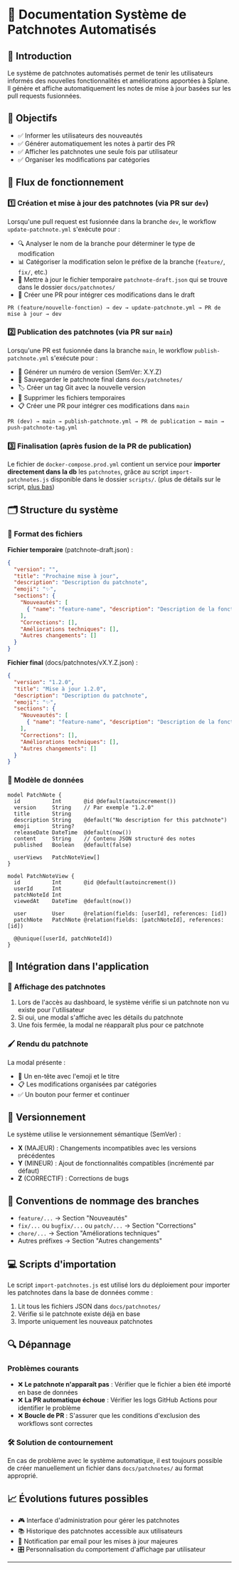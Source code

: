 # 📝 Documentation Système de Patchnotes Automatisés

## 🌟 Introduction

Le système de patchnotes automatisés permet de tenir les utilisateurs informés des nouvelles fonctionnalités et améliorations apportées à Splane. Il génère et affiche automatiquement les notes de mise à jour basées sur les pull requests fusionnées.

## 🎯 Objectifs

- ✅ Informer les utilisateurs des nouveautés
- ✅ Générer automatiquement les notes à partir des PR
- ✅ Afficher les patchnotes une seule fois par utilisateur
- ✅ Organiser les modifications par catégories

## 🔄 Flux de fonctionnement

### 1️⃣ Création et mise à jour des patchnotes (via PR sur `dev`)

Lorsqu'une pull request est fusionnée dans la branche `dev`, le workflow `update-patchnote.yml` s'exécute pour :

- 🔍 Analyser le nom de la branche pour déterminer le type de modification
- 📊 Catégoriser la modification selon le préfixe de la branche (`feature/`, `fix/`, etc.)
- 📝 Mettre à jour le fichier temporaire `patchnote-draft.json` qui se trouve dans le dossier `docs/patchnotes/`
- 🚀 Créer une PR pour intégrer ces modifications dans le draft

```
PR (feature/nouvelle-fonction) → dev → update-patchnote.yml → PR de mise à jour → dev
```

### 2️⃣ Publication des patchnotes (via PR sur `main`)

Lorsqu'une PR est fusionnée dans la branche `main`, le workflow `publish-patchnote.yml` s'exécute pour :

- 🔢 Générer un numéro de version (SemVer: X.Y.Z)
- 💾 Sauvegarder le patchnote final dans `docs/patchnotes/`
- 🏷️ Créer un tag Git avec la nouvelle version
- 🧹 Supprimer les fichiers temporaires
- 📋 Créer une PR pour intégrer ces modifications dans `main`

```
PR (dev) → main → publish-patchnote.yml → PR de publication → main → push-patchnote-tag.yml
```

### 3️⃣ Finalisation (après fusion de la PR de publication)

Le fichier de `docker-compose.prod.yml` contient un service pour **importer directement dans la db** les `patchnotes`, grâce au script `import-patchnotes.js` disponible dans le dossier `scripts/`. (plus de détails sur le script, [plus bas](#-scripts-dimportation))

## 🗂️ Structure du système

### 📂 Format des fichiers

**Fichier temporaire** (patchnote-draft.json) :

```json
{
  "version": "",
  "title": "Prochaine mise à jour",
  "description": "Description du patchnote",
  "emoji": "✨",
  "sections": {
    "Nouveautés": [
      { "name": "feature-name", "description": "Description de la fonctionnalité", "pr_number": 2 }
    ],
    "Corrections": [],
    "Améliorations techniques": [],
    "Autres changements": []
  }
}
```

**Fichier final** (docs/patchnotes/vX.Y.Z.json) :

```json
{
  "version": "1.2.0",
  "title": "Mise à jour 1.2.0",
  "description": "Description du patchnote",
  "emoji": "✨",
  "sections": {
    "Nouveautés": [
      { "name": "feature-name", "description": "Description de la fonctionnalité", "pr_number": 2 }
    ],
    "Corrections": [],
    "Améliorations techniques": [],
    "Autres changements": []
  }
}
```

### 🧠 Modèle de données

```prisma
model PatchNote {
  id          Int       @id @default(autoincrement())
  version     String    // Par exemple "1.2.0"
  title       String
  description String    @default("No description for this patchnote")
  emoji       String?
  releaseDate DateTime  @default(now())
  content     String    // Contenu JSON structuré des notes
  published   Boolean   @default(false)

  userViews   PatchNoteView[]
}

model PatchNoteView {
  id          Int       @id @default(autoincrement())
  userId      Int
  patchNoteId Int
  viewedAt    DateTime  @default(now())

  user        User      @relation(fields: [userId], references: [id])
  patchNote   PatchNote @relation(fields: [patchNoteId], references: [id])

  @@unique([userId, patchNoteId])
}
```

## 🔄 Intégration dans l'application

### 📱 Affichage des patchnotes

1. Lors de l'accès au dashboard, le système vérifie si un patchnote non vu existe pour l'utilisateur
2. Si oui, une modal s'affiche avec les détails du patchnote
3. Une fois fermée, la modal ne réapparaît plus pour ce patchnote

### 🖌️ Rendu du patchnote

La modal présente :

- 🎨 Un en-tête avec l'emoji et le titre
- 📋 Les modifications organisées par catégories
- ✅ Un bouton pour fermer et continuer

## 🔧 Versionnement

Le système utilise le versionnement sémantique (SemVer) :

- **X** (MAJEUR) : Changements incompatibles avec les versions précédentes
- **Y** (MINEUR) : Ajout de fonctionnalités compatibles (incrémenté par défaut)
- **Z** (CORRECTIF) : Corrections de bugs

## 🚩 Conventions de nommage des branches

- `feature/...` → Section "Nouveautés"
- `fix/...` ou `bugfix/...` ou `patch/...` → Section "Corrections"
- `chore/...` → Section "Améliorations techniques"
- Autres préfixes → Section "Autres changements"

## 💻 Scripts d'importation

Le script `import-patchnotes.js` est utilisé lors du déploiement pour importer les patchnotes dans la base de données comme :

1. Lit tous les fichiers JSON dans `docs/patchnotes/`
2. Vérifie si le patchnote existe déjà en base
3. Importe uniquement les nouveaux patchnotes

## 🔍 Dépannage

### Problèmes courants

- ❌ **Le patchnote n'apparaît pas** : Vérifier que le fichier a bien été importé en base de données
- ❌ **La PR automatique échoue** : Vérifier les logs GitHub Actions pour identifier le problème
- ❌ **Boucle de PR** : S'assurer que les conditions d'exclusion des workflows sont correctes

### 🛠️ Solution de contournement

En cas de problème avec le système automatique, il est toujours possible de créer manuellement un fichier dans `docs/patchnotes/` au format approprié.

## 📈 Évolutions futures possibles

- 🎮 Interface d'administration pour gérer les patchnotes
- 📚 Historique des patchnotes accessible aux utilisateurs
- 🔔 Notification par email pour les mises à jour majeures
- 🎛️ Personnalisation du comportement d'affichage par utilisateur

---
